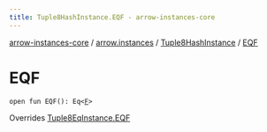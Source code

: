 ```yaml
---
title: Tuple8HashInstance.EQF - arrow-instances-core
---
```


[arrow-instances-core](../../index.html) / [arrow.instances](../index.html) / [Tuple8HashInstance](index.html) / [EQF](./-e-q-f.html)

# EQF

`open fun EQF(): Eq<`[`F`](index.html#F)`>`

Overrides [Tuple8EqInstance.EQF](../-tuple8-eq-instance/-e-q-f.html)

